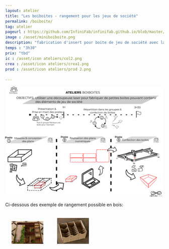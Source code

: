 ```yaml
---
layout: atelier
title: "Les boiboites - rangement pour les jeux de société"
permalink: /boiboite/
tag: atelier
pageurl : https://github.com/InfiniFab/infinifab.github.io/blob/master/ateliers/_posts/2022-06-01-atelier-boiboite.md
image : /asset/miniboiboite.png
description: "fabrication d'insert pour boite de jeu de société avec la découpeuse laser"
temps : "3h30"
prix: "tbd"
ic : /asset/icon ateliers/col2.png
crea : /asset/icon ateliers/crea1.png
prod : /asset/icon ateliers/prod 2.png

---
```




<img    src="/asset/atelierboiboite.png" style="max-width: 99%;"/>

Ci-dessous des exemple de rangement possible en bois:

<img    src="/asset/boitier1.png" style="max-width: 20%; margin: 20px;"/>
<img    src="/asset/boitier2.png" style="max-width: 20%; margin: 20px;"/>


